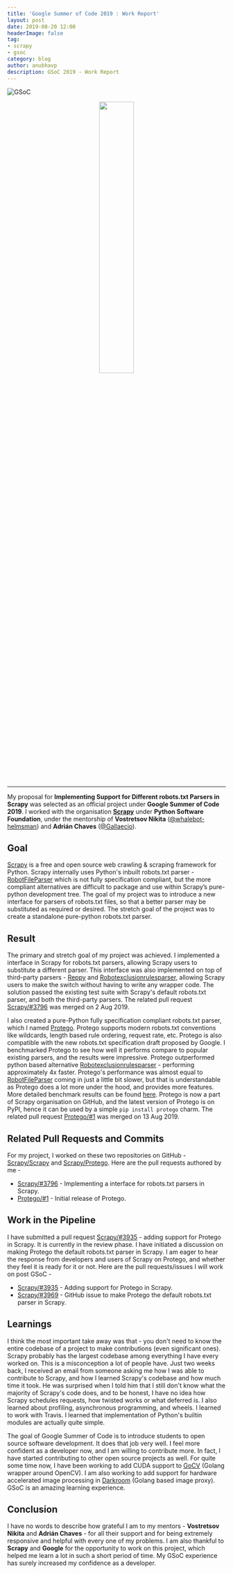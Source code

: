 ```yaml
---
title: 'Google Summer of Code 2019 : Work Report'
layout: post
date: 2019-08-20 12:00
headerImage: false
tag:
- scrapy
- gsoc
category: blog
author: anubhavp
description: GSoC 2019 - Work Report
---
```


![GSoC](https://developers.google.com/open-source/gsoc/resources/downloads/GSoC-logo-horizontal.svg)

<center>
<img src="https://miro.medium.com/max/1200/1*YJNS0JVl7RsVDTmORGZ6xA.png" width="40%"/>
</center>

---

My proposal for **Implementing Support for Different robots.txt Parsers in Scrapy** was selected as an official project under **Google Summer of Code 2019**. I worked with the organisation **[Scrapy](https://github.com/scrapy/scrapy)** under **Python Software Foundation**, under the mentorship of **Vostretsov Nikita** ([@whalebot-helmsman](https://github.com/whalebot-helmsman)) and **Adrián Chaves** ([@Gallaecio](https://github.com/Gallaecio)).

## Goal

[Scrapy](https://github.com/scrapy/scrapy) is a free and open source web crawling & scraping framework for Python. Scrapy internally uses Python's inbuilt robots.txt parser - [RobotFileParser](https://docs.python.org/3/library/urllib.robotparser.html) which is not fully specification compliant, but the more compliant alternatives are difficult to package and use within Scrapy’s pure-python development tree. The goal of my project was to introduce a new interface for parsers of robots.txt files, so that a better parser may be substituted as required or desired. The stretch goal of the project was to create a standalone pure-python robots.txt parser.

## Result

The primary and stretch goal of my project was achieved. I implemented a interface in Scrapy for robots.txt parsers, allowing Scrapy users to substitute a different parser. This interface was also implemented on top of third-party parsers - [Reppy](https://github.com/seomoz/reppy) and [Robotexclusionrulesparser](http://nikitathespider.com/python/rerp/), allowing Scrapy users to make the switch without having to write any wrapper code. The solution passed the existing test suite with Scrapy's default robots.txt parser, and both the third-party parsers. The related pull request [Scrapy/#3796](https://github.com/scrapy/scrapy/pull/3796) was merged on 2 Aug 2019.

I also created a pure-Python fully specification compliant robots.txt parser, which I named [Protego](https://github.com/scrapy/protego). Protego supports modern robots.txt conventions like wildcards, length based rule ordering, request rate, etc. Protego is also compatible with the new robots.txt specification draft proposed by Google. I benchmarked Protego to see how well it performs compare to popular existing parsers, and the results were impressive. Protego outperformed python based alternative [Robotexclusionrulesparser](http://nikitathespider.com/python/rerp/) - performing approximately 4x faster. Protego's performance was almost equal to [RobotFileParser](https://docs.python.org/3/library/urllib.robotparser.html) coming in just a little bit slower, but that is understandable as Protego does a lot more under the hood, and provides more features. More detailed benchmark results can be found [here](https://github.com/scrapy/scrapy/issues/3969#issue-482163200). Protego is now a part of Scrapy organisation on GitHub, and the latest version of Protego is on PyPI, hence it can be used by a simple ``pip install protego`` charm. The related pull request [Protego/#1](https://github.com/scrapy/protego/pull/1) was merged on 13 Aug 2019.

## Related Pull Requests and Commits

For my project, I worked on these two repositories on GitHub - [Scrapy/Scrapy](https://github.com/scrapy/scrapy) and [Scrapy/Protego](https://github.com/scrapy/protego). Here are the pull requests authored by me -

  * [Scrapy/#3796](https://github.com/scrapy/scrapy/pull/3796) - Implementing a interface for robots.txt parsers in Scrapy.
  * [Protego/#1](https://github.com/scrapy/protego/pull/1) - Initial release of Protego.

## Work in the Pipeline

I have submitted a pull request [Scrapy/#3935](https://github.com/scrapy/scrapy/pull/3935) - adding support for Protego in Scrapy. It is currently in the review phase. I have initiated a discussion on making Protego the default robots.txt parser in Scrapy. I am eager to hear the response from developers and users of Scrapy on Protego, and whether they feel it is ready for it or not. Here are the pull requests/issues I will work on post GSoC -

  * [Scrapy/#3935](https://github.com/scrapy/scrapy/pull/3935) - Adding support for Protego in Scrapy.
  * [Scrapy/#3969](https://github.com/scrapy/scrapy/issues/3969) - GitHub issue to make Protego the default robots.txt parser in Scrapy.

## Learnings

  I think the most important take away was that - you don't need to know the entire codebase of a project to make contributions (even significant ones). Scrapy probably has the largest codebase among everything I have every worked on. This is a misconception a lot of people have. Just two weeks back, I received an email from someone asking me how I was able to contribute to Scrapy, and how I learned Scrapy's codebase and how much time it took. He was surprised when I told him that I still don't know what the majority of Scrapy's code does, and to be honest, I have no idea how Scrapy schedules requests, how twisted works or what deferred is. I also learned about profiling, asynchronous programming, and wheels. I learned to work with Travis. I learned that implementation of Python's builtin modules are actually quite simple.

  The goal of Google Summer of Code is to introduce students to open source software development. It does that job very well. I feel more confident as a developer now, and I am willing to contribute more. In fact, I have started contributing to other open source projects as well. For quite some time now, I have been working to add CUDA support to [GoCV](https://github.com/hybridgroup/gocv) (Golang wrapper around OpenCV). I am also working to add support for hardware accelerated image processing in [Darkroom](https://github.com/gojek/darkroom) (Golang based image proxy). GSoC is an amazing learning experience.

## Conclusion

I have no words to describe how grateful I am to my mentors - **Vostretsov Nikita** and **Adrián Chaves** - for all their support and for being extremely responsive and helpful with every one of my problems. I am also thankful to **Scrapy** and **Google** for the opportunity to work on this project, which helped me learn a lot in such a short period of time. My GSoC experience has surely increased my confidence as a developer. 
